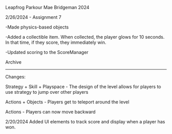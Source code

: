 Leapfrog Parkour
Mae Bridgeman 2024

2/26/2024 - Assignment 7

-Made physics-based objects

-Added a collectible item. When collected, the player glows for 10 seconds. In that time, if they score, they immediately win.

-Updated scoring to the ScoreManager


Archive

----------

Changes:

Strategy + Skill + Playspace - The design of the level allows for players to use strategy to jump over other players

Actions + Objects - Players get to teleport around the level 

Actions - Players can now move backward


2/20/2024
Added UI elements to track score and display when a player has won.
